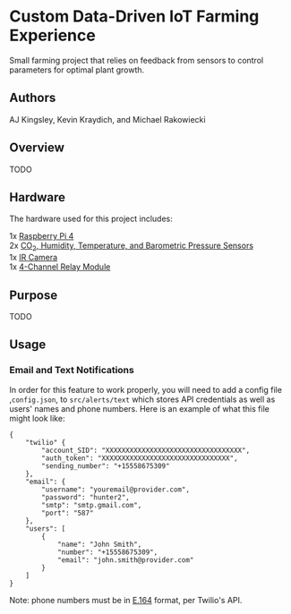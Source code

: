 # Custom Data-Driven IoT Farming Experience

Small farming project that relies on feedback from sensors to control parameters for optimal plant growth.

## Authors
AJ Kingsley, Kevin Kraydich, and Michael Rakowiecki

## Overview

TODO

## Hardware

The hardware used for this project includes:

1x  [Raspberry Pi 4](https://www.amazon.com/Raspberry-Model-2019-Quad-Bluetooth/dp/B07TD42S27/)<br>
2x  [CO<sub>2</sub>, Humidity, Temperature, and Barometric Pressure Sensors](https://www.amazon.com/gp/product/B076955G5S/)<br>
1x  [IR Camera](https://www.amazon.com/gp/product/B07VSPSNL8)<br>
1x  [4-Channel Relay Module](https://www.amazon.com/gp/product/B0057OC5O8/)<br>

## Purpose

TODO

## Usage

### Email and Text Notifications

In order for this feature to work properly, you will need to add a config file ,`config.json`, to `src/alerts/text` which stores API credentials as well as users' names and phone numbers. Here is an example of what this file might look like:

    {
        "twilio" {
            "account_SID": "XXXXXXXXXXXXXXXXXXXXXXXXXXXXXXXXXX",
            "auth_token": "XXXXXXXXXXXXXXXXXXXXXXXXXXXXXXXX",
            "sending_number": "+15558675309"
        },
        "email": {
            "username": "youremail@provider.com",
            "password": "hunter2",
            "smtp": "smtp.gmail.com",
            "port": "587"
        },
        "users": [
            {
                "name": "John Smith",
                "number": "+15558675309",
                "email": "john.smith@provider.com"
            }
        ]
    }

Note: phone numbers must be in [E.164](https://www.twilio.com/docs/glossary/what-e164) format, per Twilio's API.
